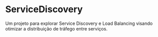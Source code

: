 # ServiceDiscovery
Um projeto para explorar Service Discovery e Load Balancing visando otimizar a distribuição de tráfego entre serviços.
